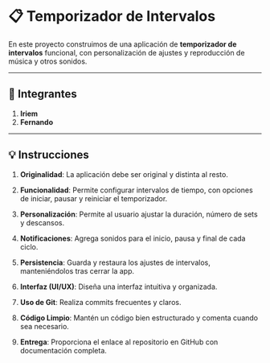# 📋 Temporizador de Intervalos

En este proyecto construimos de una aplicación de **temporizador de intervalos** funcional, con personalización de ajustes y reproducción de música y otros sonidos.

---

## 👥 Integrantes

1. **Iriem**
2. **Fernando**

---

## 💡 Instrucciones

1. **Originalidad**: La aplicación debe ser original y distinta al resto.

2. **Funcionalidad**: Permite configurar intervalos de tiempo, con opciones de iniciar, pausar y reiniciar el temporizador.

3. **Personalización**: Permite al usuario ajustar la duración, número de sets y descansos.

4. **Notificaciones**: Agrega sonidos para el inicio, pausa y final de cada ciclo.

5. **Persistencia**: Guarda y restaura los ajustes de intervalos, manteniéndolos tras cerrar la app.

6. **Interfaz (UI/UX)**: Diseña una interfaz intuitiva y organizada.

7. **Uso de Git**: Realiza commits frecuentes y claros.

8. **Código Limpio**: Mantén un código bien estructurado y comenta cuando sea necesario.

10. **Entrega**: Proporciona el enlace al repositorio en GitHub con documentación completa.
